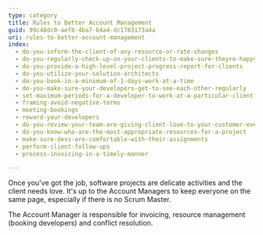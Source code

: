 ```yaml
---
type: category
title: Rules to Better Account Management
guid: 99c48dc0-aefb-4ba7-b4a4-dc1783173a4a
uri: rules-to-better-account-management
index:
  - do-you-inform-the-client-of-any-resource-or-rate-changes
  - do-you-regularly-check-up-on-your-clients-to-make-sure-theyre-happy
  - do-you-provide-a-high-level-project-progress-report-for-clients
  - do-you-utilize-your-solution-architects
  - do-you-book-in-a-minimum-of-1-days-work-at-a-time
  - do-you-make-sure-your-developers-get-to-see-each-other-regularly
  - set-maximum-periods-for-a-developer-to-work-at-a-particular-client
  - framing-avoid-negative-terms
  - meeting-bookings
  - reward-your-developers
  - do-you-review-your-team-are-giving-client-love-to-your-customer-every-friday
  - do-you-know-who-are-the-most-appropriate-resources-for-a-project
  - make-sure-devs-are-comfortable-with-their-assignments
  - perform-client-follow-ups
  - process-invoicing-in-a-timely-manner

---
```


Once you've got the job, software projects are delicate activities and the client needs love. It's up to the Account Managers to keep everyone on the same page, especially if there is no Scrum Master.

The Account Manager is responsible for invoicing, resource management (booking developers) and conflict resolution.
